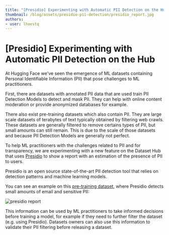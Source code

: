 ```yaml
---
title: "[Presidio] Experimenting with Automatic PII Detection on the Hub" 
thumbnail: /blog/assets/presidio-pii-detection/presidio_report.jpg
authors:
- user: lhoestq
---
```


# [Presidio] Experimenting with Automatic PII Detection on the Hub

At Hugging Face we've seen the emergence of ML datasets containing Personal Identifiable Information (PII) that pose challenges to ML practitioners.

First, there are datasets with annotated PII data that are used train PII Detection Models to detect and mask PII.
They can help with online content moderation or provide anonymized databases for example.

There also exist pre-training datasets which also contain PII.
They are large scale datasets of terabytes of text typically obtained by filtering web crawls.
These datasets are generally filtered to remove certains types of PII, but small amounts can still remain.
This is due to the scale of those datasets and because PII Detection Models are generally not perfect.

To help ML practitioners with the challenges related to PII and for transparency, we are experimenting with a new feature on the Dataset Hub that uses [Presidio](https://github.com/microsoft/presidio) to show a report with an estimation of the presence of PII to users.

Presidio is an open source state-of-the-art PII detection tool that relies on detection patterns and machine learning models.

You can see an example on this [pre-training dataset](https://huggingface.co/datasets/allenai/c4), where Presidio detects small amounts of email and sensitive PII:

![presidio report](assets/presidio-pii-detection/presidio_report.jpg)

This information can be used by ML practitioners to take informed decisions before training a model, for example if they need to further filter the dataset (e.g. using Presidio).
Datasets owners can also use this information to validate their PII filtering before releasing a dataset.
